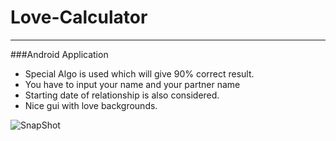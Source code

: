 # Love-Calculator
_________________________________________
###Android Application

* Special Algo is used which will give 90% correct result.
* You have to input your name and your partner name
* Starting date of relationship is also considered.
* Nice gui with love backgrounds.

![SnapShot](http://s30.postimg.org/escvbicgt/snap1.jpg?noCache=1426879866)
